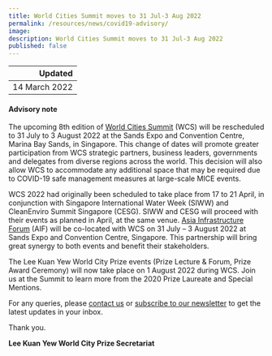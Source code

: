 ```yaml
---
title: World Cities Summit moves to 31 Jul-3 Aug 2022
permalink: /resources/news/covid19-advisory/
image: 
description: World Cities Summit moves to 31 Jul-3 Aug 2022
published: false
---
```


| Updated |
|---:|
| 14 March 2022 |

#### **Advisory note**

The upcoming 8th edition of [World Cities Summit](https://www.worldcitiessummit.com.sg) (WCS) will be rescheduled to 31 July to 3 August 2022 at the Sands Expo and Convention Centre, Marina Bay Sands, in Singapore.  This change of dates will promote greater participation from WCS strategic partners, business leaders, governments and delegates from diverse regions across the world. This decision will also allow WCS to accommodate any additional space that may be required due to COVID-19 safe management measures at large-scale MICE events.

WCS 2022 had originally been scheduled to take place from 17 to 21 April, in conjunction with Singapore International Water Week (SIWW) and CleanEnviro Summit Singapore (CESG). SIWW and CESG will proceed with their events as planned in April, at the same venue. [Asia Infrastructure Forum](https://www.infrastructureasia.org) (AIF) will be co-located with WCS on 31 July – 3 August 2022 at Sands Expo and Convention Centre, Singapore. This partnership will bring great synergy to both events and benefit their stakeholders.

The Lee Kuan Yew World City Prize events (Prize Lecture & Forum, Prize Award Ceremony) will now take place on 1 August 2022 during WCS. Join us at the Summit to learn more from the 2020 Prize Laureate and Special Mentions. 

For any queries, please [contact us](/feedback/) or [subscribe to our newsletter](/subscribe/) to get the latest updates in your inbox.

Thank you.

**Lee Kuan Yew World City Prize Secretariat**
